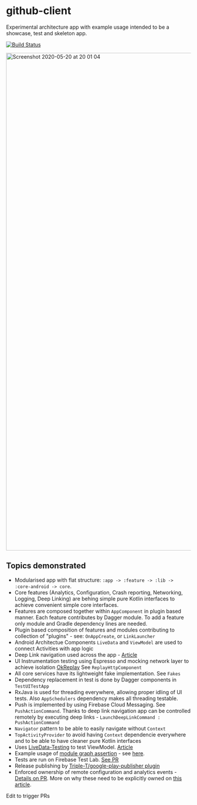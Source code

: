 # github-client
Experimental architecture app with example usage intended to be a showcase, test and skeleton app.

[![Build Status](https://circleci.com/gh/jraska/github-client.svg?style=shield&circle-token=7af979ba3177a70daee39260f230a756edbab6b2)](https://circleci.com/gh/jraska/github-client)

<img width="1358" alt="Screenshot 2020-05-20 at 20 01 04" src="https://user-images.githubusercontent.com/6277721/82481032-fd33dc00-9ad4-11ea-9d04-685ef2679031.png">

## Topics demonstrated
- Modularised app with flat structure: `:app -> :feature -> :lib -> :core-android -> core`.
- Core features (Analytics, Configuration, Crash reporting, Networking, Logging, Deep Linking) are behing simple pure Kotlin interfaces to achieve convenient simple core interfaces.
- Features are composed together within `AppComponent` in plugin based manner. Each feature contributes by Dagger module. To add a feature only module and Gradle dependency lines are needed.
- Plugin based composition of features and modules contributing to collection of "plugins" - see: `OnAppCreate`, or `LinkLauncher`
- Android Architectue Components `LiveData` and `ViewModel` are used to connect Activities with app logic
- Deep Link navigation used across the app - [Article](https://proandroiddev.com/in-app-deep-link-navigation-because-deep-links-matter-17f0c91f2658)
- UI Instrumentation testing using Espresso and mocking network layer to achieve isolation [OkReplay](https://github.com/airbnb/okreplay) See `ReplayHttpComponent`
- All core services have its lightweight fake implementation. See `Fakes`
- Dependency replacement in test is done by Dagger components in `TestUITestApp`
- RxJava is used for threading everywhere, allowing proper idling of UI tests. Also `AppSchedulers` dependency makes all threading testable.
- Push is implemented by using Firebase Cloud Messaging. See `PushActionCommand`. Thanks to deep link navigation app can be controlled remotely by executing deep links - `LaunchDeepLinkCommand : PushActionCommand`
- `Navigator` pattern to be able to easily navigate without `Context`
- `TopActivityProvider` to avoid having `Context` dependencie everywhere and to be able to have cleaner pure Kotlin interfaces
- Uses [LiveData-Testing](https://github.com/jraska/livedata-testing) to test ViewModel. [Article](https://android.jlelse.eu/effective-livedata-and-viewmodel-testing-17f25069fcd4)
- Example usage of [module graph assertion](https://proandroiddev.com/module-rules-protect-your-build-time-and-architecture-d1194c7cc6bc) - see [here](https://github.com/jraska/github-client/blob/be3b06558118721968547de9237e9b48d1a8833d/app/build.gradle#L141).
- Tests are run on Firebase Test Lab. [See PR](https://github.com/jraska/github-client/pull/233)
- Release publishing by [Triple-T/google-play-publisher plugin](https://github.com/Triple-T/gradle-play-publisher)
- Enforced ownership of remote configuration and analytics events - [Details on PR](https://github.com/jraska/github-client/pull/230). More on why these need to be explicitly owned on [this article](https://proandroiddev.com/remote-feature-flags-do-not-always-come-for-free-a372f1768a70).

Edit to trigger PRs
